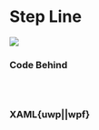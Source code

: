 # Step Line

![](https://raw.githubusercontent.com/Live-Charts/WebSiteDocs/master/v1/Resources/stepline.jpg)

<pulled></pulled>

### Code Behind

```{wpf,!https://raw.githubusercontent.com/beto-rodriguez/Live-Charts/master/Examples/Wpf/CartesianChart/StepLine/StepLineExample.xaml.cs}

```
```{uwp,!https://raw.githubusercontent.com/beto-rodriguez/Live-Charts/master/Examples/Uwp/CartesianChart/StepLine/StepLineExample.xaml.cs}

```
```{wf,!https://raw.githubusercontent.com/beto-rodriguez/Live-Charts/master/Examples/WinForms/Cartesian/StepLine/StepLineExample.cs}

```

### XAML{uwp||wpf}

```{wpf,!https://raw.githubusercontent.com/beto-rodriguez/Live-Charts/master/Examples/Wpf/CartesianChart/StepLine/StepLineExample.xaml}

```
```{uwp,!https://raw.githubusercontent.com/beto-rodriguez/Live-Charts/master/Examples/Uwp/CartesianChart/StepLine/StepLineExample.xaml}

```